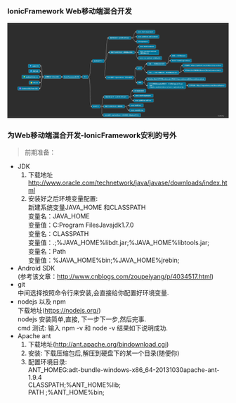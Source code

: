 ### IonicFramework Web移动端混合开发
![](images/ionic.png)
### 为Web移动端混合开发-IonicFramework安利的号外
> 前期准备：
  * JDK 
    1. 下载地址     http://www.oracle.com/technetwork/java/javase/downloads/index.html
    2. 安装好之后环境变量配置:  
       新建系统变量JAVA_HOME 和CLASSPATH  
       变量名：JAVA_HOME  
       变量值：C:Program FilesJavajdk1.7.0  
       变量名：CLASSPATH  
       变量值：.;%JAVA_HOME%libdt.jar;%JAVA_HOME%libtools.jar;  
       变量名：Path  
       变量值：%JAVA_HOME%bin;%JAVA_HOME%jrebin;         
  * Android SDK  
    (参考该文章：http://www.cnblogs.com/zoupeiyang/p/4034517.html)
  * git  
    中间选择按照命令行来安装,会直接给你配置好环境变量.
  * nodejs 以及 npm  
    下载地址(https://nodejs.org/)  
    nodejs 安装简单,直接, 下一步下一步,然后完事.  
    cmd 测试: 输入  npm -v   和  node -v     结果如下说明成功.
  * Apache ant
    1. 下载地址(http://ant.apache.org/bindownload.cgi)  
    2. 安装: 下载压缩包后,解压到硬盘下的某一个目录(随便你)  
    3. 配置环境目录:  
    ANT_HOMEG:adt-bundle-windows-x86_64-20131030apache-ant-1.9.4  
    CLASSPATH;%ANT_HOME%lib;  
    PATH  ;%ANT_HOME%bin;  
